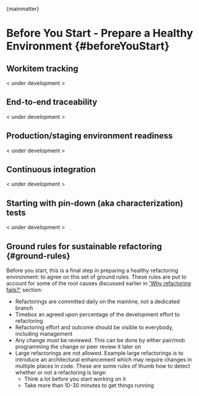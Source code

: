 
{mainmatter}

# Before You Start - Prepare a Healthy Environment {#beforeYouStart}

## Workitem tracking

< under development >

## End-to-end traceability

< under development >

## Production/staging environment readiness

< under development >

## Continuous integration

< under development >

## Starting with pin-down (aka characterization) tests

< under development >

## Ground rules for sustainable refactoring {#ground-rules}

Before you start, this is a final step in preparing a healthy refactoring environment: to agree on this set of ground rules. These rules are put to account for some of the root causes discussed earlier in ['Why refactoring fails?'](#whyrefactoringfails) section:

* Refactorings are committed daily on the mainline, not a dedicated branch
* Timebox an agreed upon percentage of the development effort to refactoring
* Refactoring effort and outcome should be visible to everybody, including management
* Any change *must* be reviewed. This can be done by either pair/mob programming the change or peer review it later on
* Large refactorings are not allowed. Example large refactorings is to introduce an architectural enhancement which may require changes in multiple places in code. These are some rules of thumb how to detect whether or not a refactoring is large:
  * Think a lot before you start working on it
  * Take more than 10-30 minutes to get things running

